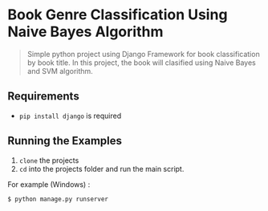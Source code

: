 # Book Genre Classification Using Naive Bayes Algorithm
>Simple python project using Django Framework for book classification by book title.
 In this project, the book will clasified using Naive Bayes and SVM algorithm.

## Requirements

- `pip install django` is required

## Running the Examples

1. `clone` the projects
2. `cd` into the projects folder and run the main script.

For example (Windows) :

    $ python manage.py runserver